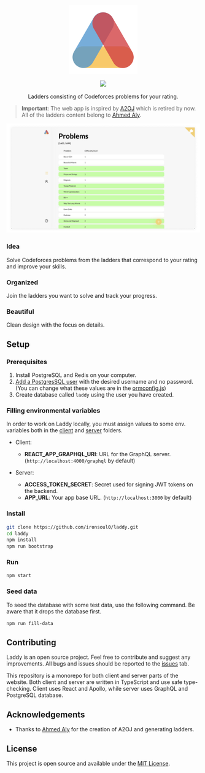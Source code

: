 <p align="center">
  <img src="./assets/logo.png" width="180">
</p>

<p align="center">
 <img src="https://img.shields.io/badge/License-MIT-blue.svg">
</p>

<p align="center">Ladders consisting of Codeforces problems for your rating.</p>

> **Important**: The web app is inspired by [A2OJ](https://www.a2oj.com/) which is retired by now. All of the ladders content belong to [Ahmed Aly](https://codeforces.com/profile/ahmed_aly).

![Screenshot](./assets/screenshot.png)

### Idea

Solve Codeforces problems from the ladders that correspond to your rating and improve your skills.

### Organized

Join the ladders you want to solve and track your progress.

### Beautiful

Clean design with the focus on details.

## Setup

### Prerequisites

1. Install PostgreSQL and Redis on your computer.
2. [Add a PostgresSQL user](https://medium.com/coding-blocks/creating-user-database-and-adding-access-on-postgresql-8bfcd2f4a91e) with the desired username and no password. (You can change what these values are in the [ormconfig.js](https://github.com/ironsoul0/laddy/blob/master/ormconfig.js))
3. Create database called `laddy` using the user you have created.

### Filling environmental variables

In order to work on Laddy locally, you must assign values to some env. variables both in the [client](https://github.com/ironsoul0/laddy/tree/master/packages/client) and [server](https://github.com/ironsoul0/laddy/tree/master/packages/server) folders.

- Client:
  - **REACT_APP_GRAPHQL_URI**: URL for the GraphQL server. (`http://localhost:4000/graphql` by default)

- Server:
  - **ACCESS_TOKEN_SECRET**: Secret used for signing JWT tokens on the backend.
  - **APP_URL**: Your app base URL. (`http://localhost:3000` by default)

### Install

```bash
git clone https://github.com/ironsoul0/laddy.git
cd laddy
npm install
npm run bootstrap
```

### Run

```bash
npm start
```

### Seed data

To seed the database with some test data, use the following command. Be aware that it drops the database first.

```bash
npm run fill-data
```

## Contributing

Laddy is an open source project. Feel free to contribute and suggest any improvements. All bugs and issues should be reported to the [issues](https://github.com/ironsoul0/laddy/issues) tab.

This repository is a monorepo for both client and server parts of the website. Both client and server are written in TypeScript and use safe type-checking. Client uses React and Apollo, while server uses GraphQL and PostgreSQL database.

## Acknowledgements

- Thanks to [Ahmed Aly](https://codeforces.com/profile/ahmed_aly) for the creation of A2OJ and generating ladders.

## License

This project is open source and available under the [MIT License](LICENSE).
